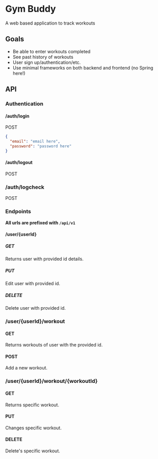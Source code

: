 # Gym Buddy
A web based application to track workouts

## Goals
- Be able to enter workouts completed
- See past history of workouts 
- User sign up/authentication/etc.
- Use minimal frameworks on both backend and frontend (no Spring here!)

## API

### Authentication

#### /auth/login
POST
```json
{
  "email": "email here",
  "password": "password here"
}
```

#### /auth/logout
POST

### /auth/logcheck
POST

### Endpoints
**All urls are prefixed with `/api/v1`**

#### /user/{userId}

##### GET
Returns user with provided id details.

##### PUT
Edit user with provided id.

##### DELETE
Delete user with provided id.

### /user/{userId}/workout

#### GET
Returns workouts of user with the provided id.

#### POST
Add a new workout.

### /user/{userId}/workout/{workoutId}

#### GET
Returns specific workout.

#### PUT
Changes specific workout.

#### DELETE
Delete's specific workout.

